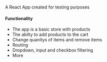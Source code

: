 A React App created for testing purposes

#### Functionality
* The app is a basic store with products
* The abilty to add products to the cart
* Change quanitys of items and remove items
* Routing
* Dropdown, input and checkbox filtering
* More